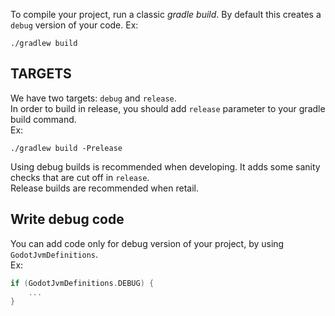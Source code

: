 To compile your project, run a classic *gradle build*. By default this creates a `debug` version of your code.
Ex:  
```
./gradlew build
```

## TARGETS

We have two targets: `debug` and `release`.  
In order to build in release, you should add `release` parameter to your gradle build command.  
Ex:  
```
./gradlew build -Prelease
```

Using debug builds is recommended when developing. It adds some sanity checks that are cut off in `release`.  
Release builds are recommended when retail.

## Write debug code

You can add code only for debug version of your project, by using `GodotJvmDefinitions`.  
Ex:  
```kotlin
if (GodotJvmDefinitions.DEBUG) {
    ...
}
```
